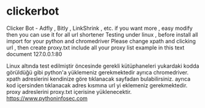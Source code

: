 # clickerbot
Clicker Bot - Adfly , Bitly , LinkShrink , etc. if you want more , easy modify then you can use it for all url shortener
Testing under linux , before install all import for your python and chromedriver 
Please change xpath and clicking url , then create proxy.txt include all your proxy list example in this text document 127.0.0.1:80

Linux altında test edilmiştir öncesinde gerekli kütüphaneleri yukardaki kodda görüldüğü gibi python'a yüklemeniz gerekmektedir ayrıca chromedriver.
xpath adreslerini kendinize göre tıklanacak sayfadan bulabilirsiniz. ayrıca kod içersinden tıklanacak adres kısmına url yi eklemeniz gerekmektedir.
proxy adreslerini proxy.txt içerisine yüklenecektir. 
https://www.pythoninfosec.com
